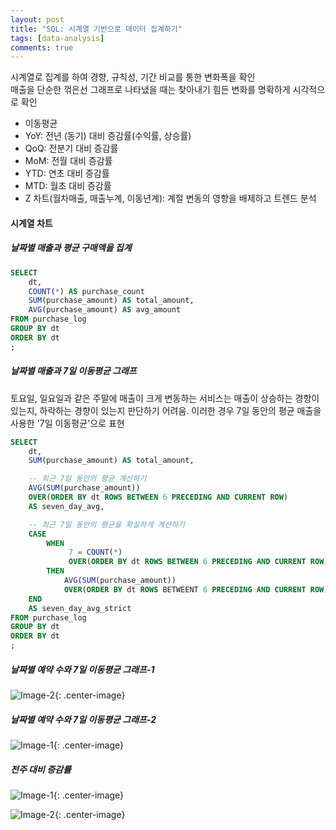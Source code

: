 ```yaml
---
layout: post
title: "SQL: 시계열 기반으로 데이터 집계하기"
tags: [data-analysis]
comments: true
---
```


시계열로 집계를 하여 경향, 규칙성, 기간 비교를 통한 변화폭을 확인  
매출을 단순한 꺾은선 그래프로 나타냈을 때는 찾아내기 힘든 변화를 명확하게 시각적으로 확인  

- 이동평균
- YoY: 전년 (동기) 대비 증감률(수익률, 상승률)
- QoQ: 전분기 대비 증감률
- MoM: 전월 대비 증감률
- YTD: 연초 대비 증감률
- MTD: 월초 대비 증감률
- Z 차트(월차매출, 매출누계, 이동년계): 계절 변동의 영향을 배제하고 트렌드 분석

#### 시계열 차트
##### 날짜별 매출과 평균 구매액을 집계
```sql
SELECT
    dt,
    COUNT(*) AS purchase_count
    SUM(purchase_amount) AS total_amount,
    AVG(purchase_amount) AS avg_amount
FROM purchase_log
GROUP BY dt
ORDER BY dt
;
```

##### 날짜별 매출과 7일 이동평균 그래프
토요일, 일요일과 같은 주말에 매출이 크게 변동하는 서비스는 매출이 상승하는 경향이 있는지, 하락하는 경향이 있는지 판단하기 어려움. 이러한 경우 7일 동안의 평균 매출을 사용한 '7일 이동평균'으로 표현


```sql
SELECT
    dt,
    SUM(purchase_amount) AS total_amount,

    -- 최근 7일 동안의 평균 계산하기
    AVG(SUM(purchase_amount))
    OVER(ORDER BY dt ROWS BETWEEN 6 PRECEDING AND CURRENT ROW)
    AS seven_day_avg,

    -- 최근 7일 동안의 평균을 확실하게 계산하기
    CASE
        WHEN
             7 = COUNT(*)
             OVER(ORDER BY dt ROWS BETWEEN 6 PRECEDING AND CURRENT ROW)
        THEN
            AVG(SUM(purchase_amount))
            OVER(ORDER BY dt ROWS BETWEENT 6 PRECEDING AND CURRENT ROW)
    END
    AS seven_day_avg_strict
FROM purchase_log
GROUP BY dt
ORDER BY dt
;
```

##### 날짜별 예약 수와 7일 이동평균 그래프-1
![Image-2](../images/2020-02-23-SQL-시계열기반집계-1.png){: .center-image}


##### 날짜별 예약 수와 7일 이동평균 그래프-2
![Image-1](../images/2020-02-23-SQL-시계열기반집계-2.png){: .center-image}

##### 전주 대비 증감률
![Image-1](../images/2020-02-23-SQL-시계열기반집계-3.png){: .center-image}

![Image-2](../images/2020-02-23-SQL-시계열기반집계-3.png){: .center-image}